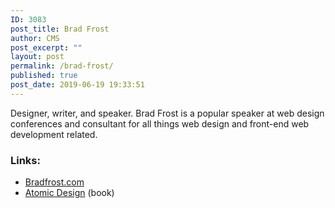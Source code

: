 ```yaml
---
ID: 3083
post_title: Brad Frost
author: CMS
post_excerpt: ""
layout: post
permalink: /brad-frost/
published: true
post_date: 2019-06-19 19:33:51
---
```

<!-- wp:paragraph -->
<p>Designer, writer, and speaker. Brad Frost is a popular speaker at web design conferences and consultant for all things web design and front-end web development related. </p>
<!-- /wp:paragraph -->

<!-- wp:heading {"level":3} -->
<h3>Links:</h3>
<!-- /wp:heading -->

<!-- wp:list -->
<ul><li><a href="http://bradfrost.com/">Bradfrost.com</a></li><li><a href="http://atomicdesign.bradfrost.com/">Atomic Design</a> (book)</li></ul>
<!-- /wp:list -->

<!-- wp:paragraph -->
<p></p>
<!-- /wp:paragraph -->